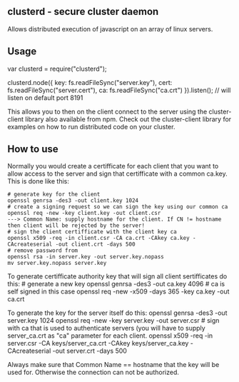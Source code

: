 clusterd - secure cluster daemon
-------

Allows distributed execution of javascript on an array of linux servers. 

Usage
-----

var clusterd = require("clusterd"); 

clusterd.node({
	key: fs.readFileSync("server.key"),
	cert: fs.readFileSync("server.cert"),
	ca: fs.readFileSync("ca.crt")
}).listen(); // will listen on default port 8191

This allows you to then on the client connect to the server using the cluster-client library also available from npm. Check out the cluster-client library for examples on how to run distributed code on your cluster. 

How to use
---------

Normally you would create a certifficate for each client that you want to allow access to the server and sign that certifficate with a common ca.key. This is done like this: 

	# generate key for the client
	openssl genrsa -des3 -out client.key 1024
	# create a signing request so we can sign the key using our common ca
	openssl req -new -key client.key -out client.csr
	---> Common Name: supply hostname for the client. If CN != hostname then client will be rejected by the server!
	# sign the client certifficate with the client key ca
	openssl x509 -req -in client.csr -CA ca.crt -CAkey ca.key -CAcreateserial -out client.crt -days 500
	# remove password from 
	openssl rsa -in server.key -out server.key.nopass
	mv server.key.nopass server.key
	
To generate certifficate authority key that will sign all client sertifficates do this: 
	# generate a new key
	openssl genrsa -des3 -out ca.key 4096
	# ca is self signed in this case
	openssl req -new -x509 -days 365 -key ca.key -out ca.crt

To generate the key for the server itself do this: 
	openssl genrsa -des3 -out server.key 1024
	openssl req -new -key server.key -out server.csr
	# sign with ca that is used to authenticate servers (you will have to supply server_ca.crt as "ca" parameter for each client. 
	openssl x509 -req -in server.csr -CA keys/server_ca.crt -CAkey keys/server_ca.key -CAcreateserial -out server.crt -days 500

Always make sure that Common Name == hostname that the key will be used for. Otherwise the connection can not be authorized. 

